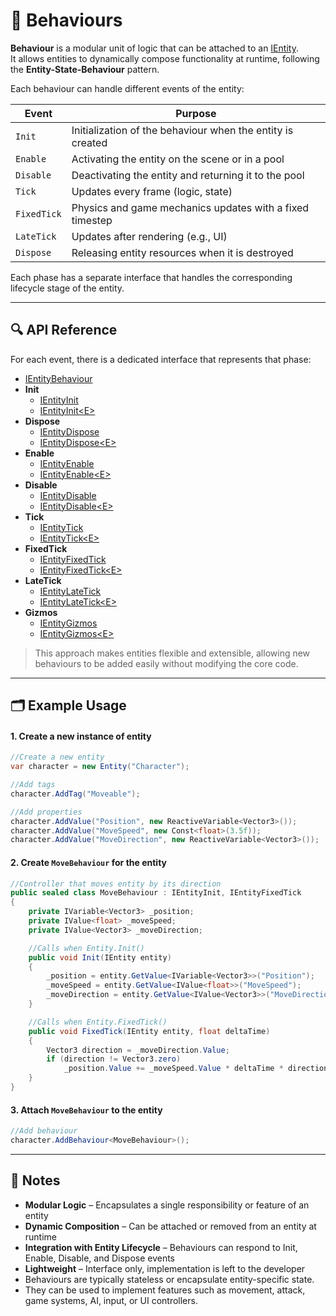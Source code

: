 # 🧩 Behaviours

**Behaviour** is a modular unit of logic that can be attached to an [IEntity](../Entities/IEntity.md).  
It allows entities to dynamically compose functionality at runtime, following the **Entity-State-Behaviour** pattern.

Each behaviour can handle different events of the entity:

| Event       | Purpose                                                    |
|-------------|------------------------------------------------------------|
| `Init`      | Initialization of the behaviour when the entity is created |
| `Enable`    | Activating the entity on the scene or in a pool            |
| `Disable`   | Deactivating the entity and returning it to the pool       |
| `Tick`      | Updates every frame (logic, state)                         |
| `FixedTick` | Physics and game mechanics updates with a fixed timestep   |
| `LateTick`  | Updates after rendering (e.g., UI)                         |
| `Dispose`   | Releasing entity resources when it is destroyed            |

Each phase has a separate interface that handles the corresponding lifecycle stage of the entity.

---

## 🔍 API Reference

For each event, there is a dedicated interface that represents that phase:

- [IEntityBehaviour](IEntityBehaviour.md) <!-- + -->
- **Init**
    - [IEntityInit](IEntityInit.md) <!-- + -->
    - [IEntityInit&lt;E&gt;](IEntityInit%601.md) <!-- + -->
- **Dispose**
    - [IEntityDispose](IEntityDispose.md) <!-- + -->
    - [IEntityDispose&lt;E&gt;](IEntityDispose%601.md) <!-- + -->
- **Enable**
    - [IEntityEnable](IEntityEnable.md)
    - [IEntityEnable&lt;E&gt;](IEntityEnable%601.md)
- **Disable**
    - [IEntityDisable](IEntityDisable.md)
    - [IEntityDisable&lt;E&gt;](IEntityDisable%601.md)
- **Tick**
    - [IEntityTick](IEntityTick.md)
    - [IEntityTick&lt;E&gt;](IEntityTick%601.md)
- **FixedTick**
    - [IEntityFixedTick](IEntityFixedTick.md)
    - [IEntityFixedTick&lt;E&gt;](IEntityFixedTick%601.md)
- **LateTick**
    - [IEntityLateTick](IEntityLateTick.md)
    - [IEntityLateTick&lt;E&gt;](IEntityLateTick%601.md)
- **Gizmos**
    - [IEntityGizmos](IEntityGizmos.md)
    - [IEntityGizmos&lt;E&gt;](IEntityGizmos%601.md)

> This approach makes entities flexible and extensible, allowing new behaviours to be added easily without modifying the
> core code.

---

## 🗂 Example Usage

#### 1. Create a new instance of entity

```csharp
//Create a new entity
var character = new Entity("Character");

//Add tags
character.AddTag("Moveable");

//Add properties
character.AddValue("Position", new ReactiveVariable<Vector3>());
character.AddValue("MoveSpeed", new Const<float>(3.5f));
character.AddValue("MoveDirection", new ReactiveVariable<Vector3>());
```

#### 2. Create `MoveBehaviour` for the entity

```csharp
//Controller that moves entity by its direction
public sealed class MoveBehaviour : IEntityInit, IEntityFixedTick
{
    private IVariable<Vector3> _position;
    private IValue<float> _moveSpeed;
    private IValue<Vector3> _moveDirection;

    //Calls when Entity.Init()
    public void Init(IEntity entity)
    {
        _position = entity.GetValue<IVariable<Vector3>>("Position");
        _moveSpeed = entity.GetValue<IValue<float>>("MoveSpeed");
        _moveDirection = entity.GetValue<IValue<Vector3>>("MoveDirection");
    }

    //Calls when Entity.FixedTick()
    public void FixedTick(IEntity entity, float deltaTime)
    {
        Vector3 direction = _moveDirection.Value;
        if (direction != Vector3.zero) 
            _position.Value += _moveSpeed.Value * deltaTime * direction;
    }
}
```

#### 3. Attach `MoveBehaviour` to the entity

```csharp
//Add behaviour
character.AddBehaviour<MoveBehaviour>();
```

---

## 📝 Notes

- **Modular Logic** – Encapsulates a single responsibility or feature of an entity
- **Dynamic Composition** – Can be attached or removed from an entity at runtime
- **Integration with Entity Lifecycle** – Behaviours can respond to Init, Enable, Disable, and Dispose events
- **Lightweight** – Interface only, implementation is left to the developer
- Behaviours are typically stateless or encapsulate entity-specific state.
- They can be used to implement features such as movement, attack, game systems, AI, input, or UI controllers.